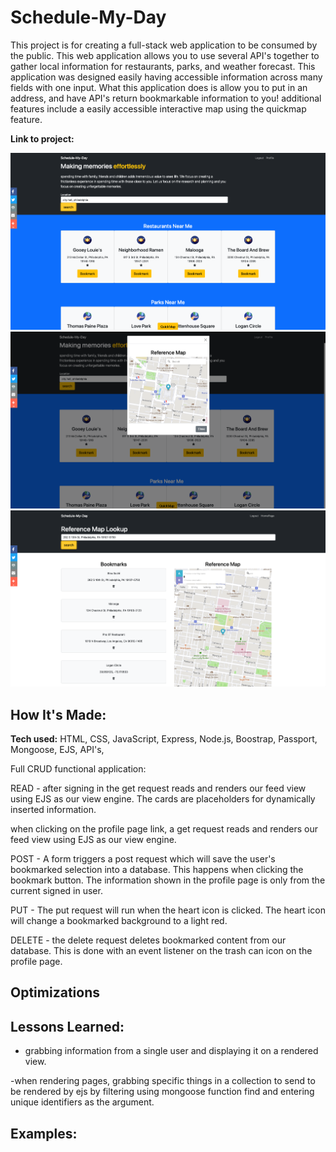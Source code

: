 # Schedule-My-Day
This project is for creating a full-stack web application to be consumed by the public.
This web application allows you to use several API's together to gather local information for restaurants, parks, and weather forecast.
This application was designed easily having accessible information across many fields with one input.
What this application does is allow you to put in an address, and have API's return bookmarkable information to you!
additional features include a easily accessible interactive map using the quickmap feature.


**Link to project:**

<img src="public/img/live_screenshot1.png">

<img src="public/img/live_screenshot2.png">

<img src="public/img/live_screenshot3.png">

## How It's Made:

**Tech used:** HTML, CSS, JavaScript, Express, Node.js, Boostrap, Passport, Mongoose, EJS, API's,  

Full CRUD functional application:

READ - after signing in the get request reads and renders our feed view using EJS as our view engine. The cards are placeholders for dynamically inserted information.

when clicking on the profile page link, a get request reads and renders our feed view using EJS as our view engine.

POST - A form triggers a post request which will save the user's bookmarked selection into a database. This happens when clicking the bookmark button. The information shown in the profile page is only from the current signed in user.

PUT - The put request will run when the heart icon is clicked. The heart icon will change a bookmarked background to a light red.

DELETE - the delete request deletes bookmarked content from our database. This is done with an event listener on the trash can icon on the profile page.

## Optimizations


## Lessons Learned:

- grabbing information from a single user and displaying it on a rendered view.

-when rendering pages, grabbing specific things in a collection to send to be rendered by ejs by filtering using mongoose function find and entering unique identifiers as the argument.

## Examples:






